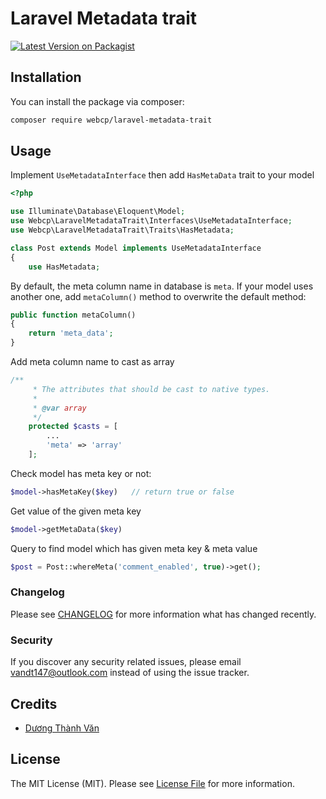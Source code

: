 # Laravel Metadata trait

[![Latest Version on Packagist](https://img.shields.io/packagist/v/webcp/laravel-metadata-trait.svg?style=flat-square)](https://packagist.org/packages/webcp/laravel-metadata-trait)

## Installation

You can install the package via composer:

```bash
composer require webcp/laravel-metadata-trait
```

## Usage

Implement `UseMetadataInterface` then add `HasMetaData` trait to your model

``` php
<?php

use Illuminate\Database\Eloquent\Model;
use Webcp\LaravelMetadataTrait\Interfaces\UseMetadataInterface;
use Webcp\LaravelMetadataTrait\Traits\HasMetadata;

class Post extends Model implements UseMetadataInterface
{
    use HasMetadata;
```

By default, the meta column name in database is `meta`. If your model uses another one, add `metaColumn()` method to
overwrite the default method:

```php
public function metaColumn()
{
    return 'meta_data';
}
```

Add meta column name to cast as array

```php
/**
     * The attributes that should be cast to native types.
     *
     * @var array
     */
    protected $casts = [
        ...
        'meta' => 'array'
    ];
```

Check model has meta key or not:

```php
$model->hasMetaKey($key)   // return true or false
```

Get value of the given meta key
```php
$model->getMetaData($key)
```

Query to find model which has given meta key & meta value
```php
$post = Post::whereMeta('comment_enabled', true)->get();
```

### Changelog

Please see [CHANGELOG](CHANGELOG.md) for more information what has changed recently.

### Security

If you discover any security related issues, please email vandt147@outlook.com instead of using the issue tracker.

## Credits

- [Dương Thành Văn](https://github.com/r94ever)

## License

The MIT License (MIT). Please see [License File](LICENSE.md) for more information.